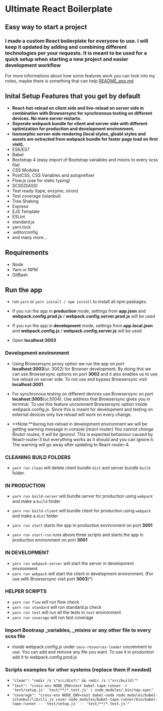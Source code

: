# Ultimate React Boilerplate #

## Easy way to start a project ##

### I made a custom React boilerplate for everyone to use. I will keep it updated by adding and combining different technologies per your requests. It is meant to be used for a quick setup when starting a new project and easier development workflow ###

For more informations about how some features work you can look into my notes, maybe there is something that can help [README_app.md](README_app.md)

## Inital Setup Features that you get by default ##

* **React-hot-reload on client side and live-reload on server side in combination with Browsersync for synchronous testing on different devices. No more server restarts.**
* **Seperate webpack bundle for client and server side with different optimization for production and development environment.**
* **Isomorphic server-side rendering (local styles, gloabl styles and assets are extracted from webpack bundle for faster page load on first visit).**
* ES6/ES7
* Babel
* Bootstrap 4 (easy import of Bootstrap variables and mixins to every scss file)
* CSS Modules
* PostCSS, CSS Variables and autoprefixer
* Flow.js (use for static typing)
* SCSS(SASS)
* Test ready (tape, enzyme, sinon)
* Test coverage (istanbul)
* Tree Shaking
* Express
* EJS Template
* ESLint
* standard.js
* yarn.lock
* .editorconfig
* and many more...

## Requirements ##

* Node
* Yarn or NPM
* GitBash

## Run the app ##

* run `yarn` or `yarn install / npm install` to install all npm paskages.

* If you run the app in **production** mode, settings from **app.json** and **webpack.config.prod.js** / **webpack.config.server.prod.js** will be used
* If you run the app in **development** mode, settings from **app.local.json** and **webpack.config.js** / **webpack.config.server.js** will be used
* Open **localhost:3003**

### Development environment ###

* Using Browsersync proxy option we run the app on port **localhost:3003**(ui: 3002) for Browser development. By doing this we can use Browsersync options on port **3002** and it also enables us to use live reload on server side. To not use and bypass Browsersync visit **localhost:3001**.

* For synchronous testing on different devices use Browsersync on port **locahost:3005**(ui:3004). Use address that Browsersync gives you in terminal. To use this feature uncomment Browsersync option inside webpack.config.js. Since this is meant for development and testing on external devices only live reload will work on every change.

* **Note:**during hot-reload in development environment we will be getting warning message in console *[react-router] You cannot change Router routes; it will be ignored*. This is expected behaviour caused by React-router-3 but everything works as it should and you can ignore it. The warning will go away after updating to React-router-4.

### CLEANING BUILD FOLDERS ###

* `yarn run clean` will delete client bundle `dist` and server bundle `build` folder.

### IN PRODUCTION ###

* `yarn run build-server`  will bundle server for production using `webpack` and make a `build` folder
* `yarn run build-client` will bundle client for production using `webpack` and make a `dist` folder
* `yarn run start` starts the app in production environment on port **3001**

* `yarn run start-run` runs above three scripts and starts the app in production environment on port **3001**

### IN DEVELOPMENT ###

* `yarn run webpack-server` will start the server in development environment.
* `yarn run webpack` will start the client in development environment. (For use with Browsersync visit port **3003**)*)

### HELPER SCRIPTS ###

* `yarn run flow` will run flow check
* `yarn run standard` will run standard.js check
* `yarn run test` will run all the tests in `test` environment
* `yarn run coverage` will run test coverage

### Import Bootrasp _variables, _mixins or any other file to every scss file ###

* Inside webpack.config.js under `sass-resources-loader` uncomment to use. You can add and remove any file you want. To use it in production add it to webpack.config.prod.js

### Scripts examples for other systems (replace them if needed) ###

* `"clean": "rmdir /s \"src/dist\" && rmdir /s \"src/build\""`
* `"test": "cross-env NODE_ENV=test babel-tape-runner -r 'test/setup.js' 'test/**/*.test.js' | node_modules/.bin/tap-spec"`
* `"coverage": "cross-env NODE_ENV=test babel-node node_modules/babel-istanbul/lib/cli.js cover node_modules/babel-tape-runner/bin/babel-tape-runner -- 'test/setup.js' -- 'test/**/*.test.js'"`
